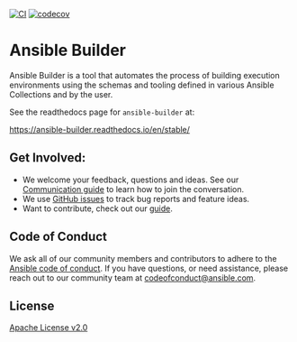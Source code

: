 [![CI](https://github.com/ansible/ansible-builder/actions/workflows/ci.yml/badge.svg?branch=devel)](https://github.com/ansible/ansible-builder/actions?query=branch%3Adevel)
[![codecov](https://codecov.io/gh/ansible/ansible-builder/branch/devel/graph/badge.svg?token=4F6P3DBI40)](https://codecov.io/gh/ansible/ansible-builder)

# Ansible Builder

Ansible Builder is a tool that automates the process of building execution
environments using the schemas and tooling defined in various Ansible
Collections and by the user.

See the readthedocs page for `ansible-builder` at:

https://ansible-builder.readthedocs.io/en/stable/


## Get Involved:

* We welcome your feedback, questions and ideas.
  See our [Communication guide](https://ansible.readthedocs.io/projects/builder/en/latest/community/)
  to learn how to join the conversation.
* We use [GitHub issues](https://github.com/ansible/ansible-builder/issues) to
  track bug reports and feature ideas.
* Want to contribute, check out our [guide](CONTRIBUTING.md).

## Code of Conduct

We ask all of our community members and contributors to adhere to the [Ansible
code of
conduct](http://docs.ansible.com/ansible/latest/community/code_of_conduct.html). If
you have questions, or need assistance, please reach out to our community team
at [codeofconduct@ansible.com](mailto:codeofconduct@ansible.com).

## License

[Apache License v2.0](./LICENSE.md)
